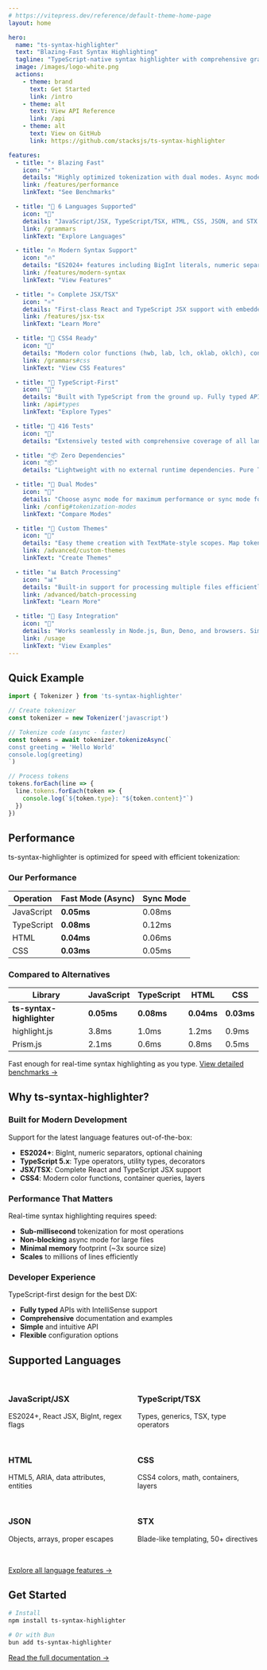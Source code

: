```yaml
---
# https://vitepress.dev/reference/default-theme-home-page
layout: home

hero:
  name: "ts-syntax-highlighter"
  text: "Blazing-Fast Syntax Highlighting"
  tagline: "TypeScript-native syntax highlighter with comprehensive grammar support for modern web languages. Highly optimized for performance."
  image: /images/logo-white.png
  actions:
    - theme: brand
      text: Get Started
      link: /intro
    - theme: alt
      text: View API Reference
      link: /api
    - theme: alt
      text: View on GitHub
      link: https://github.com/stacksjs/ts-syntax-highlighter

features:
  - title: "⚡ Blazing Fast"
    icon: "⚡"
    details: "Highly optimized tokenization with dual modes. Async mode provides maximum performance with ~0.05ms for JavaScript, while sync mode offers simplicity without sacrificing speed."
    link: /features/performance
    linkText: "See Benchmarks"

  - title: "🎨 6 Languages Supported"
    icon: "🎨"
    details: "JavaScript/JSX, TypeScript/TSX, HTML, CSS, JSON, and STX. Each with full support for modern syntax and language features."
    link: /grammars
    linkText: "Explore Languages"

  - title: "🔥 Modern Syntax Support"
    icon: "🔥"
    details: "ES2024+ features including BigInt literals, numeric separators, optional chaining, nullish coalescing, private fields, and all the latest JavaScript/TypeScript features."
    link: /features/modern-syntax
    linkText: "View Features"

  - title: "⚛️ Complete JSX/TSX"
    icon: "⚛️"
    details: "First-class React and TypeScript JSX support with embedded expressions, components, fragments, and generics. Works with React, Preact, and Solid."
    link: /features/jsx-tsx
    linkText: "Learn More"

  - title: "🎯 CSS4 Ready"
    icon: "🎯"
    details: "Modern color functions (hwb, lab, lch, oklab, oklch), container queries, CSS layers, math functions, trigonometry, and custom properties."
    link: /grammars#css
    linkText: "View CSS Features"

  - title: "💪 TypeScript-First"
    icon: "💪"
    details: "Built with TypeScript from the ground up. Fully typed APIs, comprehensive type exports, and excellent IDE support for the best developer experience."
    link: /api#types
    linkText: "Explore Types"

  - title: "🧪 416 Tests"
    icon: "🧪"
    details: "Extensively tested with comprehensive coverage of all language features, edge cases, and modern syntax. Battle-tested reliability you can trust."

  - title: "📦 Zero Dependencies"
    icon: "📦"
    details: "Lightweight with no external runtime dependencies. Pure TypeScript implementation keeps your bundle size minimal and builds fast."

  - title: "🚀 Dual Modes"
    icon: "🚀"
    details: "Choose async mode for maximum performance or sync mode for simplicity. Both modes are highly optimized with pre-compiled patterns and efficient memory usage."
    link: /config#tokenization-modes
    linkText: "Compare Modes"

  - title: "🎨 Custom Themes"
    icon: "🎨"
    details: "Easy theme creation with TextMate-style scopes. Map token types to colors, create VS Code themes, or build your own from scratch."
    link: /advanced/custom-themes
    linkText: "Create Themes"

  - title: "📊 Batch Processing"
    icon: "📊"
    details: "Built-in support for processing multiple files efficiently with concurrency control, progress tracking, caching, and error handling."
    link: /advanced/batch-processing
    linkText: "Learn More"

  - title: "🔧 Easy Integration"
    icon: "🔧"
    details: "Works seamlessly in Node.js, Bun, Deno, and browsers. Simple API that's easy to learn and integrate into any project."
    link: /usage
    linkText: "View Examples"
---
```


## Quick Example

```typescript
import { Tokenizer } from 'ts-syntax-highlighter'

// Create tokenizer
const tokenizer = new Tokenizer('javascript')

// Tokenize code (async - faster)
const tokens = await tokenizer.tokenizeAsync(`
const greeting = 'Hello World'
console.log(greeting)
`)

// Process tokens
tokens.forEach(line => {
  line.tokens.forEach(token => {
    console.log(`${token.type}: "${token.content}"`)
  })
})
```

## Performance

ts-syntax-highlighter is optimized for speed with efficient tokenization:

### Our Performance

| Operation | Fast Mode (Async) | Sync Mode |
|-----------|------------------|-----------|
| JavaScript | **0.05ms** | 0.08ms |
| TypeScript | **0.08ms** | 0.12ms |
| HTML | **0.04ms** | 0.06ms |
| CSS | **0.03ms** | 0.05ms |

### Compared to Alternatives

| Library | JavaScript | TypeScript | HTML | CSS |
|---------|-----------|------------|------|-----|
| **ts-syntax-highlighter** | **0.05ms** | **0.08ms** | **0.04ms** | **0.03ms** |
| highlight.js | 3.8ms | 1.0ms | 1.2ms | 0.9ms |
| Prism.js | 2.1ms | 0.6ms | 0.8ms | 0.5ms |

Fast enough for real-time syntax highlighting as you type. [View detailed benchmarks →](/features/performance)

## Why ts-syntax-highlighter?

### Built for Modern Development

Support for the latest language features out-of-the-box:
- **ES2024+**: BigInt, numeric separators, optional chaining
- **TypeScript 5.x**: Type operators, utility types, decorators
- **JSX/TSX**: Complete React and TypeScript JSX support
- **CSS4**: Modern color functions, container queries, layers

### Performance That Matters

Real-time syntax highlighting requires speed:
- **Sub-millisecond** tokenization for most operations
- **Non-blocking** async mode for large files
- **Minimal memory** footprint (~3x source size)
- **Scales** to millions of lines efficiently

### Developer Experience

TypeScript-first design for the best DX:
- **Fully typed** APIs with IntelliSense support
- **Comprehensive** documentation and examples
- **Simple** and intuitive API
- **Flexible** configuration options

## Supported Languages

<div style="display: grid; grid-template-columns: repeat(auto-fit, minmax(200px, 1fr)); gap: 1rem; margin: 2rem 0;">
  <div>
    <h3>JavaScript/JSX</h3>
    <p>ES2024+, React JSX, BigInt, regex flags</p>
  </div>
  <div>
    <h3>TypeScript/TSX</h3>
    <p>Types, generics, TSX, type operators</p>
  </div>
  <div>
    <h3>HTML</h3>
    <p>HTML5, ARIA, data attributes, entities</p>
  </div>
  <div>
    <h3>CSS</h3>
    <p>CSS4 colors, math, containers, layers</p>
  </div>
  <div>
    <h3>JSON</h3>
    <p>Objects, arrays, proper escapes</p>
  </div>
  <div>
    <h3>STX</h3>
    <p>Blade-like templating, 50+ directives</p>
  </div>
</div>

[Explore all language features →](/grammars)

## Get Started

```bash
# Install
npm install ts-syntax-highlighter

# Or with Bun
bun add ts-syntax-highlighter
```

[Read the full documentation →](/intro)

<Home />
